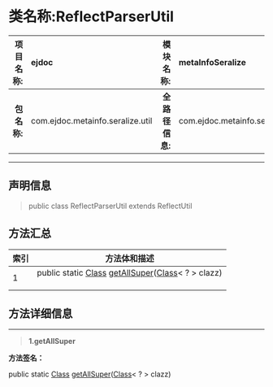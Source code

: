 # 类名称:ReflectParserUtil

|  **项目名称:**    |  ejdoc    |   **模块名称:**   |metaInfoSeralize|
| ----: | :---- | ----: |:---- |
|   **包名称:**   |  com.ejdoc.metainfo.seralize.util    |   **全路径信息:**   |com.ejdoc.metainfo.seralize.util.ReflectParserUtil|



















---

## 声明信息

> public class ReflectParserUtil extends ReflectUtil     














## 方法汇总

|   索引  |    方法体和描述   |
| ---- | ---- |
|1|public static [Class](https://docs.oracle.com/javase/8/docs/api/java/lang/Class.html?is-external=true) [getAllSuper](#getallsuper-class)([Class](https://docs.oracle.com/javase/8/docs/api/java/lang/Class.html?is-external=true)< ? > clazz)   <br/><br/>|







## 方法详细信息


---

> **1.<span id="getallsuper-class">getAllSuper</span>**

**方法签名：** 

  public static [Class](https://docs.oracle.com/javase/8/docs/api/java/lang/Class.html?is-external=true) [getAllSuper](#getallsuper-class)([Class](https://docs.oracle.com/javase/8/docs/api/java/lang/Class.html?is-external=true)< ? > clazz)   









